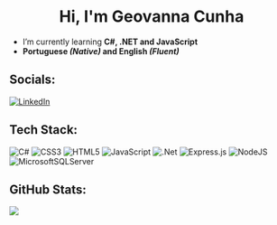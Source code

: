 <h1 align="center">Hi, I'm Geovanna Cunha</h1>

- I’m currently learning **C#, .NET and JavaScript**
- **Portuguese *(Native)* and English *(Fluent)***

## Socials:

[![LinkedIn](https://img.shields.io/badge/LinkedIn-%230077B5.svg?logo=linkedin&logoColor=white)](https://linkedin.com/in/geovanna-cunha) 

## Tech Stack:

![C#](https://img.shields.io/badge/c%23-%23239120.svg?style=for-the-badge&logo=c-sharp&logoColor=white) ![CSS3](https://img.shields.io/badge/css3-%231572B6.svg?style=for-the-badge&logo=css3&logoColor=white) ![HTML5](https://img.shields.io/badge/html5-%23E34F26.svg?style=for-the-badge&logo=html5&logoColor=white) ![JavaScript](https://img.shields.io/badge/javascript-%23323330.svg?style=for-the-badge&logo=javascript&logoColor=%23F7DF1E) ![.Net](https://img.shields.io/badge/.NET-5C2D91?style=for-the-badge&logo=.net&logoColor=white) ![Express.js](https://img.shields.io/badge/express.js-%23404d59.svg?style=for-the-badge&logo=express&logoColor=%2361DAFB) ![NodeJS](https://img.shields.io/badge/node.js-6DA55F?style=for-the-badge&logo=node.js&logoColor=white) ![MicrosoftSQLServer](https://img.shields.io/badge/Microsoft%20SQL%20Sever-CC2927?style=for-the-badge&logo=microsoft%20sql%20server&logoColor=white)

## GitHub Stats:

![](https://github-readme-stats.vercel.app/api/top-langs/?username=geovannacas&theme=jolly&hide_border=false&include_all_commits=false&count_private=false&layout=compact)



